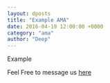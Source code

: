 ```yaml
---
layout: dposts
title: "Example AMA"
date: 2016-04-19 12:00:00 +0000
category: "ama"
author: "Deep"
---
```

Example

Feel Free to message us <a href="/ama/submit/"> here </a>
